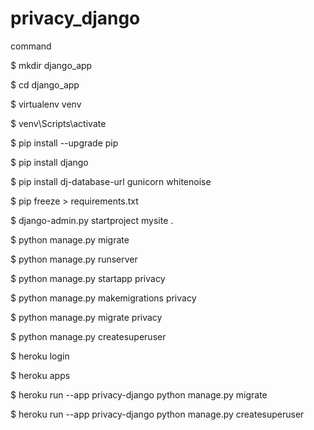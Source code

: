 # privacy_django

command  

$ mkdir django_app  

$ cd django_app  

$ virtualenv venv  

$ venv\Scripts\activate  

$ pip install --upgrade pip  

$ pip install django  

$ pip install dj-database-url gunicorn whitenoise  

$ pip freeze > requirements.txt  

$ django-admin.py startproject mysite .  

$ python manage.py migrate  

$ python manage.py runserver  

$ python manage.py startapp privacy  

$ python manage.py makemigrations privacy  

$ python manage.py migrate privacy  

$ python manage.py createsuperuser  

$ heroku login  

$ heroku apps  

$ heroku run --app privacy-django python manage.py migrate  

$ heroku run --app privacy-django python manage.py createsuperuser  
